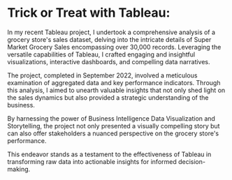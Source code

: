 # **Trick or Treat with Tableau:**

In my recent Tableau project, I undertook a comprehensive analysis of a grocery store's sales dataset, delving into the intricate details of Super Market Grocery Sales encompassing over 30,000 records. Leveraging the versatile capabilities of Tableau, I crafted engaging and insightful visualizations, interactive dashboards, and compelling data narratives. 

The project, completed in September 2022, involved a meticulous examination of aggregated data and key performance indicators. Through this analysis, I aimed to unearth valuable insights that not only shed light on the sales dynamics but also provided a strategic understanding of the business. 

By harnessing the power of Business Intelligence Data Visualization and Storytelling, the project not only presented a visually compelling story but can also offer stakeholders a nuanced perspective on the grocery store's performance. 

This endeavor stands as a testament to the effectiveness of Tableau in transforming raw data into actionable insights for informed decision-making.
